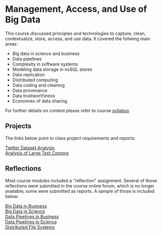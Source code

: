 # Management, Access, and Use of Big Data

This course discussed principles and technologies to capture, clean, contextualize, store, access, and use data. 
It covered the follwing main areas:

* Big data in science and business
* Data pipelines
* Complexity in software systems
* Modeling data storage in noSQL stores
* Data replication
* Distributed computing
* Data coding and cleaning
* Data provenance
* Data trustworthiness
* Economies of data sharing

For further details on content please refer to course [syllabus](https://github.com/csathler/Masters-Data-Science/blob/master/Management-Access-Use-of-Big-Data/Syllabus/SyllabusI590-Fall2015-v5.pdf)

## Projects

The links below point to class project requirements and reports:

[Twitter Dataset Analysis](https://github.com/csathler/Masters-Data-Science/tree/master/Management-Access-Use-of-Big-Data/Project%20A)    
[Analysis of Large Text Corpora](https://github.com/csathler/Masters-Data-Science/tree/master/Management-Access-Use-of-Big-Data/Project%20B)    

## Reflections

Most course modules included a "reflection" assignment.  Several of those reflections were submitted in the course online forum, which is no longer available; some were submitted as reports. A sample of those is included below:

[Big Data in Business](https://github.com/csathler/Masters-Data-Science/blob/master/Management-Access-Use-of-Big-Data/Reflections/Big%20Data%20in%20Business.pdf)   
[Big Data in Science](https://github.com/csathler/Masters-Data-Science/blob/master/Management-Access-Use-of-Big-Data/Reflections/Big%20Data%20in%20Science.pdf)    
[Data Pipelines in Business](https://github.com/csathler/Masters-Data-Science/blob/master/Management-Access-Use-of-Big-Data/Reflections/Data%20Pipelines%20in%20Business.pdf)    
[Data Pipelines in Science](https://github.com/csathler/Masters-Data-Science/blob/master/Management-Access-Use-of-Big-Data/Reflections/Big%20Data%20in%20Science.pdf)   
[Distributed File Systems](https://github.com/csathler/Masters-Data-Science/blob/master/Management-Access-Use-of-Big-Data/Reflections/Distributed%20File%20Systems.pdf)  


